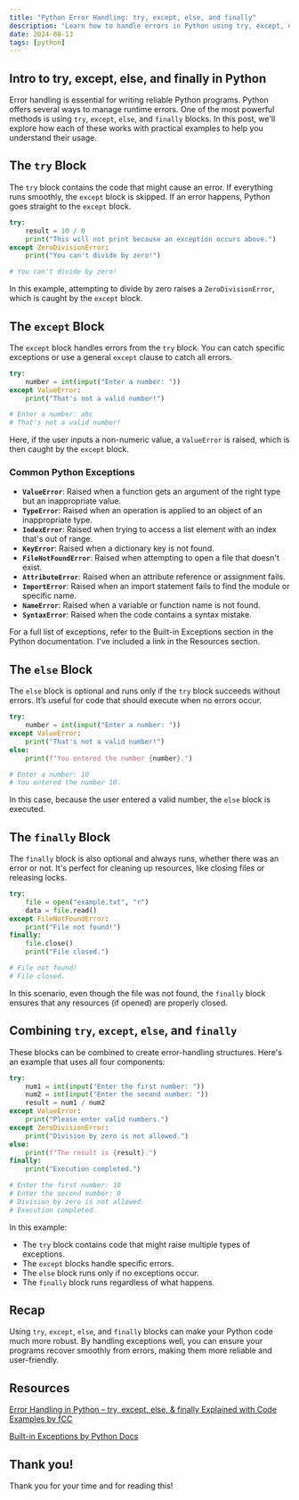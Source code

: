 ```yaml
---
title: "Python Error Handling: try, except, else, and finally"
description: "Learn how to handle errors in Python using try, except, else, and finally blocks. This guide covers common exceptions and best practices for robust code."
date: 2024-08-13
tags: [python]
---
```


## Intro to try, except, else, and finally in Python

Error handling is essential for writing reliable Python programs. Python offers several ways to manage runtime errors. One of the most powerful methods is using `try`, `except`, `else`, and `finally` blocks. In this post, we'll explore how each of these works with practical examples to help you understand their usage.

## The `try` Block

The `try` block contains the code that might cause an error. If everything runs smoothly, the `except` block is skipped. If an error happens, Python goes straight to the `except` block.

```python
try:
    result = 10 / 0
    print("This will not print because an exception occurs above.")
except ZeroDivisionError:
    print("You can't divide by zero!")

# You can't divide by zero!
```

In this example, attempting to divide by zero raises a `ZeroDivisionError`, which is caught by the `except` block.

## The `except` Block

The `except` block handles errors from the `try` block. You can catch specific exceptions or use a general `except` clause to catch all errors.

```python
try:
    number = int(input("Enter a number: "))
except ValueError:
    print("That's not a valid number!")

# Enter a number: abc
# That's not a valid number!
```

Here, if the user inputs a non-numeric value, a `ValueError` is raised, which is then caught by the `except` block.

### Common Python Exceptions

- **`ValueError`**: Raised when a function gets an argument of the right type but an inappropriate value.
- **`TypeError`**: Raised when an operation is applied to an object of an inappropriate type.
- **`IndexError`**: Raised when trying to access a list element with an index that's out of range.
- **`KeyError`**: Raised when a dictionary key is not found.
- **`FileNotFoundError`**: Raised when attempting to open a file that doesn't exist.
- **`AttributeError`**: Raised when an attribute reference or assignment fails.
- **`ImportError`**: Raised when an import statement fails to find the module or specific name.
- **`NameError`**: Raised when a variable or function name is not found.
- **`SyntaxError`**: Raised when the code contains a syntax mistake.

For a full list of exceptions, refer to the Built-in Exceptions section in the Python documentation. I've included a link in the Resources section.

## The `else` Block

The `else` block is optional and runs only if the `try` block succeeds without errors. It’s useful for code that should execute when no errors occur.

```python
try:
    number = int(input("Enter a number: "))
except ValueError:
    print("That's not a valid number!")
else:
    print(f"You entered the number {number}.")

# Enter a number: 10
# You entered the number 10.
```

In this case, because the user entered a valid number, the `else` block is executed.

## The `finally` Block

The `finally` block is also optional and always runs, whether there was an error or not. It's perfect for cleaning up resources, like closing files or releasing locks.

```python
try:
    file = open("example.txt", "r")
    data = file.read()
except FileNotFoundError:
    print("File not found!")
finally:
    file.close()
    print("File closed.")

# File not found!
# File closed.
```

In this scenario, even though the file was not found, the `finally` block ensures that any resources (if opened) are properly closed.

## Combining `try`, `except`, `else`, and `finally`

These blocks can be combined to create error-handling structures. Here's an example that uses all four components:

```python
try:
    num1 = int(input("Enter the first number: "))
    num2 = int(input("Enter the second number: "))
    result = num1 / num2
except ValueError:
    print("Please enter valid numbers.")
except ZeroDivisionError:
    print("Division by zero is not allowed.")
else:
    print(f"The result is {result}.")
finally:
    print("Execution completed.")

# Enter the first number: 10
# Enter the second number: 0
# Division by zero is not allowed.
# Execution completed.
```

In this example:

- The `try` block contains code that might raise multiple types of exceptions.
- The `except` blocks handle specific errors.
- The `else` block runs only if no exceptions occur.
- The `finally` block runs regardless of what happens.

## Recap

Using `try`, `except`, `else`, and `finally` blocks can make your Python code much more robust. By handling exceptions well, you can ensure your programs recover smoothly from errors, making them more reliable and user-friendly.

## Resources

[Error Handling in Python – try, except, else, & finally Explained with Code Examples by fCC](https://www.freecodecamp.org/news/error-handling-in-python-introduction/)

[Built-in Exceptions by Python Docs](https://docs.python.org/3/library/exceptions.html)

## Thank you!

Thank you for your time and for reading this!
